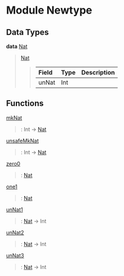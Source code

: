 # <a name="module-newtype-36781"></a>Module Newtype

## Data Types

<a name="type-newtype-nat-61947"></a>**data** [Nat](#type-newtype-nat-61947)

> <a name="constr-newtype-nat-99832"></a>[Nat](#constr-newtype-nat-99832)
> 
> > | Field | Type  | Description |
> > | :---- | :---- | :---------- |
> > | unNat | Int   |  |

## Functions

<a name="function-newtype-mknat-8513"></a>[mkNat](#function-newtype-mknat-8513)

> : Int -\> [Nat](#type-newtype-nat-61947)

<a name="function-newtype-unsafemknat-96593"></a>[unsafeMkNat](#function-newtype-unsafemknat-96593)

> : Int -\> [Nat](#type-newtype-nat-61947)

<a name="function-newtype-zero0-10450"></a>[zero0](#function-newtype-zero0-10450)

> : [Nat](#type-newtype-nat-61947)

<a name="function-newtype-one1-53872"></a>[one1](#function-newtype-one1-53872)

> : [Nat](#type-newtype-nat-61947)

<a name="function-newtype-unnat1-26452"></a>[unNat1](#function-newtype-unnat1-26452)

> : [Nat](#type-newtype-nat-61947) -\> Int

<a name="function-newtype-unnat2-96339"></a>[unNat2](#function-newtype-unnat2-96339)

> : [Nat](#type-newtype-nat-61947) -\> Int

<a name="function-newtype-unnat3-97654"></a>[unNat3](#function-newtype-unnat3-97654)

> : [Nat](#type-newtype-nat-61947) -\> Int
